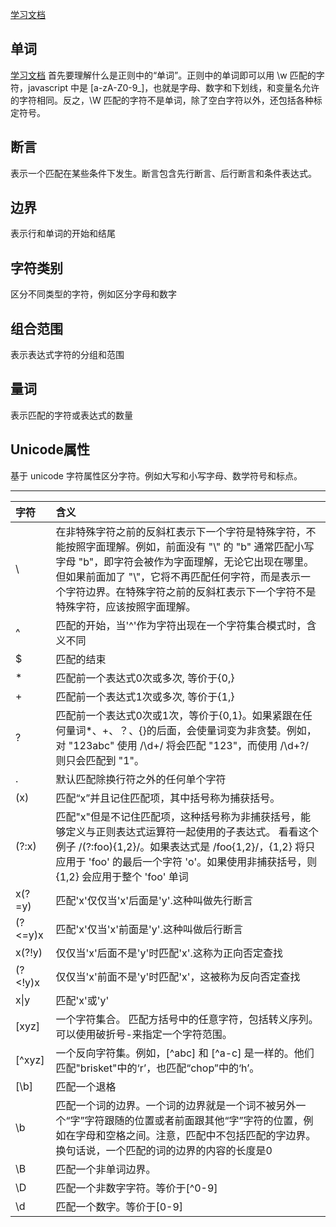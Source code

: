 [学习文档](https://developer.mozilla.org/zh-CN/docs/Web/JavaScript/Guide/Regular_Expressions)



## 单词

[学习文档](https://segmentfault.com/q/1010000004081457?_ea=506637)
首先要理解什么是正则中的“单词”。正则中的单词即可以用 \w 匹配的字符，javascript 中是 [a-zA-Z0-9_]，也就是字母、数字和下划线，和变量名允许的字符相同。反之，\W 匹配的字符不是单词，除了空白字符以外，还包括各种标定符号。

## 断言 
表示一个匹配在某些条件下发生。断言包含先行断言、后行断言和条件表达式。


## 边界
表示行和单词的开始和结尾

## 字符类别
区分不同类型的字符，例如区分字母和数字

## 组合范围
表示表达式字符的分组和范围

## 量词
表示匹配的字符或表达式的数量

## Unicode属性
基于 unicode 字符属性区分字符。例如大写和小写字母、数学符号和标点。

---

  字符 | 含义 | 
  :-------| :--- | 
  \ | 在非特殊字符之前的反斜杠表示下一个字符是特殊字符，不能按照字面理解。例如，前面没有 "\\" 的 "b" 通常匹配小写字母 "b"，即字符会被作为字面理解，无论它出现在哪里。但如果前面加了 "\\"，它将不再匹配任何字符，而是表示一个字符边界。在特殊字符之前的反斜杠表示下一个字符不是特殊字符，应该按照字面理解。 |  
  ^ | 匹配的开始，当'^'作为字符出现在一个字符集合模式时，含义不同|
  $ | 匹配的结束 |
  * | 匹配前一个表达式0次或多次, 等价于{0,}|
  + | 匹配前一个表达式1次或多次, 等价于{1,} |
  ? | 匹配前一个表达式0次或1次，等价于{0,1}。如果紧跟在任何量词*、+、？、{}的后面，会使量词变为非贪婪。例如，对 "123abc" 使用 /\d+/ 将会匹配 "123"，而使用 /\d+?/ 则只会匹配到 "1"。|
  . | 默认匹配除换行符之外的任何单个字符 |
 (x)| 匹配“x”并且记住匹配项，其中括号称为捕获括号。 |
 (?:x) | 匹配"x"但是不记住匹配项，这种括号称为非捕获括号，能够定义与正则表达式运算符一起使用的子表达式。 看看这个例子 /(?:foo){1,2}/。如果表达式是 /foo{1,2}/，{1,2} 将只应用于 'foo' 的最后一个字符 'o'。如果使用非捕获括号，则 {1,2} 会应用于整个 'foo' 单词 |
 x(?=y) | 匹配'x'仅仅当'x'后面是'y'.这种叫做先行断言 |
(?<=y)x | 匹配'x'仅当'x'前面是'y'.这种叫做后行断言 |
 x(?!y) | 仅仅当'x'后面不是'y'时匹配'x'.这称为正向否定查找 |
(?<!y)x | 仅仅当'x'前面不是'y'时匹配'x'，这被称为反向否定查找 |
 x\|y | 匹配'x'或'y' |
 [xyz] | 一个字符集合。 匹配方括号中的任意字符，包括转义序列。可以使用破折号-来指定一个字符范围。 |
 [^xyz] | 一个反向字符集。例如，[^abc] 和 [^a-c] 是一样的。他们匹配"brisket"中的‘r’，也匹配“chop”中的‘h’。|
 [\b] | 匹配一个退格 |
 \b | 匹配一个词的边界。一个词的边界就是一个词不被另外一个“字”字符跟随的位置或者前面跟其他“字”字符的位置，例如在字母和空格之间。注意，匹配中不包括匹配的字边界。换句话说，一个匹配的词的边界的内容的长度是0 |
 \B | 匹配一个非单词边界。
 \D | 匹配一个非数字字符。等价于[^0-9]
 \d | 匹配一个数字。等价于[0-9]



